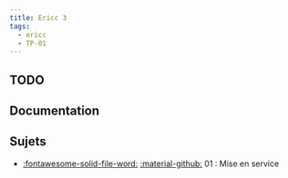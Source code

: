 ```yaml
---
title: Ericc 3 
tags:
  - ericc
  - TP-01
---
```


[comment]: <> (Généré automatiquement par make_page_systemes.py, creation_fichiers_systemes)

## TODO  
## Documentation 
## Sujets 
- [:fontawesome-solid-file-word:](https://github.com/xpessoles/TP_Sujets/raw/main/01_MiseEnService/09_EricC_01_MiseEnService.docx) [:material-github:](https://github.com/xpessoles/TP_Sujets/tree/main/01_MiseEnService) 01 : Mise en service
